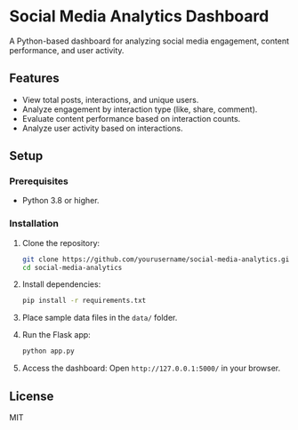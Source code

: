 # Social Media Analytics Dashboard

A Python-based dashboard for analyzing social media engagement, content performance, and user activity.

## Features
- View total posts, interactions, and unique users.
- Analyze engagement by interaction type (like, share, comment).
- Evaluate content performance based on interaction counts.
- Analyze user activity based on interactions.

## Setup

### Prerequisites
- Python 3.8 or higher.

### Installation
1. Clone the repository:
   ```bash
   git clone https://github.com/yourusername/social-media-analytics.git
   cd social-media-analytics
   ```

2. Install dependencies:
   ```bash
   pip install -r requirements.txt
   ```

3. Place sample data files in the `data/` folder.

4. Run the Flask app:
   ```bash
   python app.py
   ```

5. Access the dashboard:
   Open `http://127.0.0.1:5000/` in your browser.

## License
MIT
